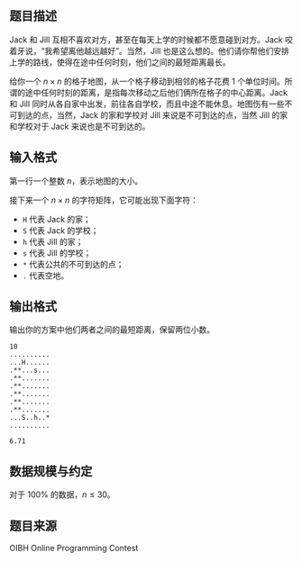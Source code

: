 ## 题目描述

Jack 和 Jill 互相不喜欢对方，甚至在每天上学的时候都不愿意碰到对方。Jack 咬着牙说，“我希望离他越远越好”。当然，Jill 也是这么想的。他们请你帮他们安排上学的路线，使得在途中任何时刻，他们之间的最短距离最长。

给你一个 $n \times n$ 的格子地图，从一个格子移动到相邻的格子花费 $1$ 个单位时间。所谓的途中任何时刻的距离，是指每次移动之后他们俩所在格子的中心距离。Jack 和 Jill 同时从各自家中出发，前往各自学校，而且中途不能休息。地图伤有一些不可到达的点，当然，Jack 的家和学校对 Jill 来说是不可到达的点，当然 Jill 的家和学校对于 Jack 来说也是不可到达的。

## 输入格式

第一行一个整数 $n$，表示地图的大小。

接下来一个 $n \times n$ 的字符矩阵，它可能出现下面字符：
- `H` 代表 Jack 的家；
- `S` 代表 Jack 的学校；
- `h` 代表 Jill 的家；
- `s` 代表 Jill 的学校；
- `*` 代表公共的不可到达的点；
- `.` 代表空地。

## 输出格式

输出你的方案中他们两者之间的最短距离，保留两位小数。

```input1
10
..........
...H......
.**...s...
.**.......
.**.......
.**.......
.**.......
.**.......
...S..h..*
..........
```

```output1
6.71
```

## 数据规模与约定

对于 $100\%$ 的数据，$n \leq 30$。

## 题目来源

OIBH Online Programming Contest